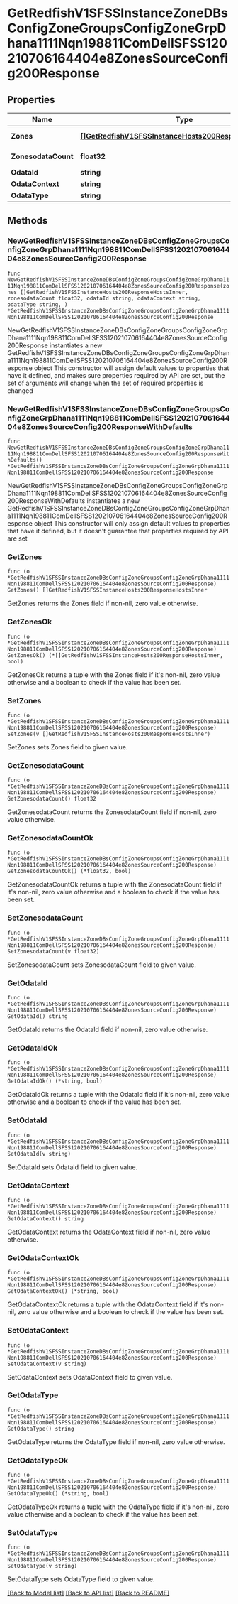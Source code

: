 # GetRedfishV1SFSSInstanceZoneDBsConfigZoneGroupsConfigZoneGrpDhana1111Nqn198811ComDellSFSS120210706164404e8ZonesSourceConfig200Response

## Properties

Name | Type | Description | Notes
------------ | ------------- | ------------- | -------------
**Zones** | [**[]GetRedfishV1SFSSInstanceHosts200ResponseHostsInner**](GetRedfishV1SFSSInstanceHosts200ResponseHostsInner.md) | A set of zones | 
**ZonesodataCount** | **float32** | Number of zones | 
**OdataId** | **string** |  | 
**OdataContext** | **string** |  | 
**OdataType** | **string** |  | 

## Methods

### NewGetRedfishV1SFSSInstanceZoneDBsConfigZoneGroupsConfigZoneGrpDhana1111Nqn198811ComDellSFSS120210706164404e8ZonesSourceConfig200Response

`func NewGetRedfishV1SFSSInstanceZoneDBsConfigZoneGroupsConfigZoneGrpDhana1111Nqn198811ComDellSFSS120210706164404e8ZonesSourceConfig200Response(zones []GetRedfishV1SFSSInstanceHosts200ResponseHostsInner, zonesodataCount float32, odataId string, odataContext string, odataType string, ) *GetRedfishV1SFSSInstanceZoneDBsConfigZoneGroupsConfigZoneGrpDhana1111Nqn198811ComDellSFSS120210706164404e8ZonesSourceConfig200Response`

NewGetRedfishV1SFSSInstanceZoneDBsConfigZoneGroupsConfigZoneGrpDhana1111Nqn198811ComDellSFSS120210706164404e8ZonesSourceConfig200Response instantiates a new GetRedfishV1SFSSInstanceZoneDBsConfigZoneGroupsConfigZoneGrpDhana1111Nqn198811ComDellSFSS120210706164404e8ZonesSourceConfig200Response object
This constructor will assign default values to properties that have it defined,
and makes sure properties required by API are set, but the set of arguments
will change when the set of required properties is changed

### NewGetRedfishV1SFSSInstanceZoneDBsConfigZoneGroupsConfigZoneGrpDhana1111Nqn198811ComDellSFSS120210706164404e8ZonesSourceConfig200ResponseWithDefaults

`func NewGetRedfishV1SFSSInstanceZoneDBsConfigZoneGroupsConfigZoneGrpDhana1111Nqn198811ComDellSFSS120210706164404e8ZonesSourceConfig200ResponseWithDefaults() *GetRedfishV1SFSSInstanceZoneDBsConfigZoneGroupsConfigZoneGrpDhana1111Nqn198811ComDellSFSS120210706164404e8ZonesSourceConfig200Response`

NewGetRedfishV1SFSSInstanceZoneDBsConfigZoneGroupsConfigZoneGrpDhana1111Nqn198811ComDellSFSS120210706164404e8ZonesSourceConfig200ResponseWithDefaults instantiates a new GetRedfishV1SFSSInstanceZoneDBsConfigZoneGroupsConfigZoneGrpDhana1111Nqn198811ComDellSFSS120210706164404e8ZonesSourceConfig200Response object
This constructor will only assign default values to properties that have it defined,
but it doesn't guarantee that properties required by API are set

### GetZones

`func (o *GetRedfishV1SFSSInstanceZoneDBsConfigZoneGroupsConfigZoneGrpDhana1111Nqn198811ComDellSFSS120210706164404e8ZonesSourceConfig200Response) GetZones() []GetRedfishV1SFSSInstanceHosts200ResponseHostsInner`

GetZones returns the Zones field if non-nil, zero value otherwise.

### GetZonesOk

`func (o *GetRedfishV1SFSSInstanceZoneDBsConfigZoneGroupsConfigZoneGrpDhana1111Nqn198811ComDellSFSS120210706164404e8ZonesSourceConfig200Response) GetZonesOk() (*[]GetRedfishV1SFSSInstanceHosts200ResponseHostsInner, bool)`

GetZonesOk returns a tuple with the Zones field if it's non-nil, zero value otherwise
and a boolean to check if the value has been set.

### SetZones

`func (o *GetRedfishV1SFSSInstanceZoneDBsConfigZoneGroupsConfigZoneGrpDhana1111Nqn198811ComDellSFSS120210706164404e8ZonesSourceConfig200Response) SetZones(v []GetRedfishV1SFSSInstanceHosts200ResponseHostsInner)`

SetZones sets Zones field to given value.


### GetZonesodataCount

`func (o *GetRedfishV1SFSSInstanceZoneDBsConfigZoneGroupsConfigZoneGrpDhana1111Nqn198811ComDellSFSS120210706164404e8ZonesSourceConfig200Response) GetZonesodataCount() float32`

GetZonesodataCount returns the ZonesodataCount field if non-nil, zero value otherwise.

### GetZonesodataCountOk

`func (o *GetRedfishV1SFSSInstanceZoneDBsConfigZoneGroupsConfigZoneGrpDhana1111Nqn198811ComDellSFSS120210706164404e8ZonesSourceConfig200Response) GetZonesodataCountOk() (*float32, bool)`

GetZonesodataCountOk returns a tuple with the ZonesodataCount field if it's non-nil, zero value otherwise
and a boolean to check if the value has been set.

### SetZonesodataCount

`func (o *GetRedfishV1SFSSInstanceZoneDBsConfigZoneGroupsConfigZoneGrpDhana1111Nqn198811ComDellSFSS120210706164404e8ZonesSourceConfig200Response) SetZonesodataCount(v float32)`

SetZonesodataCount sets ZonesodataCount field to given value.


### GetOdataId

`func (o *GetRedfishV1SFSSInstanceZoneDBsConfigZoneGroupsConfigZoneGrpDhana1111Nqn198811ComDellSFSS120210706164404e8ZonesSourceConfig200Response) GetOdataId() string`

GetOdataId returns the OdataId field if non-nil, zero value otherwise.

### GetOdataIdOk

`func (o *GetRedfishV1SFSSInstanceZoneDBsConfigZoneGroupsConfigZoneGrpDhana1111Nqn198811ComDellSFSS120210706164404e8ZonesSourceConfig200Response) GetOdataIdOk() (*string, bool)`

GetOdataIdOk returns a tuple with the OdataId field if it's non-nil, zero value otherwise
and a boolean to check if the value has been set.

### SetOdataId

`func (o *GetRedfishV1SFSSInstanceZoneDBsConfigZoneGroupsConfigZoneGrpDhana1111Nqn198811ComDellSFSS120210706164404e8ZonesSourceConfig200Response) SetOdataId(v string)`

SetOdataId sets OdataId field to given value.


### GetOdataContext

`func (o *GetRedfishV1SFSSInstanceZoneDBsConfigZoneGroupsConfigZoneGrpDhana1111Nqn198811ComDellSFSS120210706164404e8ZonesSourceConfig200Response) GetOdataContext() string`

GetOdataContext returns the OdataContext field if non-nil, zero value otherwise.

### GetOdataContextOk

`func (o *GetRedfishV1SFSSInstanceZoneDBsConfigZoneGroupsConfigZoneGrpDhana1111Nqn198811ComDellSFSS120210706164404e8ZonesSourceConfig200Response) GetOdataContextOk() (*string, bool)`

GetOdataContextOk returns a tuple with the OdataContext field if it's non-nil, zero value otherwise
and a boolean to check if the value has been set.

### SetOdataContext

`func (o *GetRedfishV1SFSSInstanceZoneDBsConfigZoneGroupsConfigZoneGrpDhana1111Nqn198811ComDellSFSS120210706164404e8ZonesSourceConfig200Response) SetOdataContext(v string)`

SetOdataContext sets OdataContext field to given value.


### GetOdataType

`func (o *GetRedfishV1SFSSInstanceZoneDBsConfigZoneGroupsConfigZoneGrpDhana1111Nqn198811ComDellSFSS120210706164404e8ZonesSourceConfig200Response) GetOdataType() string`

GetOdataType returns the OdataType field if non-nil, zero value otherwise.

### GetOdataTypeOk

`func (o *GetRedfishV1SFSSInstanceZoneDBsConfigZoneGroupsConfigZoneGrpDhana1111Nqn198811ComDellSFSS120210706164404e8ZonesSourceConfig200Response) GetOdataTypeOk() (*string, bool)`

GetOdataTypeOk returns a tuple with the OdataType field if it's non-nil, zero value otherwise
and a boolean to check if the value has been set.

### SetOdataType

`func (o *GetRedfishV1SFSSInstanceZoneDBsConfigZoneGroupsConfigZoneGrpDhana1111Nqn198811ComDellSFSS120210706164404e8ZonesSourceConfig200Response) SetOdataType(v string)`

SetOdataType sets OdataType field to given value.



[[Back to Model list]](../README.md#documentation-for-models) [[Back to API list]](../README.md#documentation-for-api-endpoints) [[Back to README]](../README.md)


